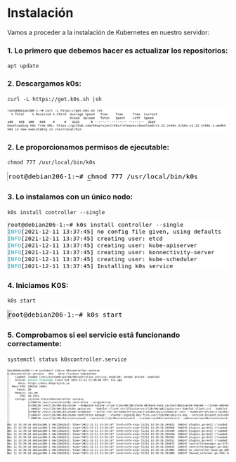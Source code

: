 # Instalación

Vamos a proceder a la instalación de Kubernetes en nuestro servidor:

### 1. Lo primero que debemos hacer es actualizar los repositorios:

```
apt update
```

### 2. Descargamos k0s:

```
curl -L https://get.k0s.sh |sh
```
![Descargak0s](https://github.com/juanglez01/K0S/blob/3619ff4ecabace088040c3e6e0578486955ae19c/Imagenes/descargak0s.png)

### 2. Le proporcionamos permisos de ejecutable:

```
chmod 777 /usr/local/bin/k0s
```
![Permisosk0s](https://github.com/juanglez01/K0S/blob/c43e5e1fbc970a7f57c42a69e2acb44697482646/Imagenes/permisosk0s.png)

### 3. Lo instalamos con un único nodo:

```
k0s install controller --single
```
![k0snodos](https://github.com/juanglez01/K0S/blob/9aac6a19fc9a1e5d72baf08e4e36a50d346ddfe5/Imagenes/k0snodos.png)

### 4. Iniciamos K0S:

```
k0s start
```
![k0sstart](https://github.com/juanglez01/K0S/blob/558447cf9304979f2076a19f3d431ac521967dd4/Imagenes/k0sstart.png)

### 5. Comprobamos si eel servicio está funcionando correctamente:

```
systemctl status k0scontroller.service
```
![k0sstatus](https://github.com/juanglez01/K0S/blob/e9bf4946965d60bbc1d9582e18b0816573c742b3/Imagenes/k0sstatus.png)
